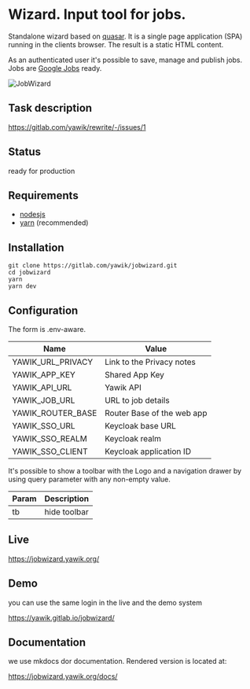 # Wizard. Input tool for jobs. 

Standalone wizard based on [quasar](https://quasar.dev/). It is a single page application (SPA) running in the  clients browser. The result is a static HTML content. 

As an authenticated user it's possible to save, manage and publish jobs. Jobs are [Google Jobs](https://jobs.google.com/about/) ready.

![JobWizard](./docs/jobwizard-animated.gif)

## Task description

https://gitlab.com/yawik/rewrite/-/issues/1

## Status

ready for production

## Requirements

- [nodesjs](https://nodejs.org/)
- [yarn](https://yarnpkg.com/) (recommended)

## Installation

```
git clone https://gitlab.com/yawik/jobwizard.git
cd jobwizard
yarn
yarn dev
```

## Configuration

The form is .env-aware.  

| Name                         | Value                               | 
|------------------------------|-------------------------------------|
| YAWIK_URL_PRIVACY            | Link to the Privacy notes           |
| YAWIK_APP_KEY                | Shared App Key                      |
| YAWIK_API_URL                | Yawik API                           |
| YAWIK_JOB_URL                | URL to job details                  |
| YAWIK_ROUTER_BASE            | Router Base of the web app          |
| YAWIK_SSO_URL                | Keycloak base URL                   |  
| YAWIK_SSO_REALM              | Keycloak realm                      |  
| YAWIK_SSO_CLIENT             | Keycloak application ID             |  

It's possible to show a toolbar with the Logo and a navigation drawer by using query parameter with any non-empty value.

| Param        | Description       |
|--------------|-------------------|
| tb           | hide toolbar      |  

## Live

https://jobwizard.yawik.org/

## Demo

you can use the same login in the live and the demo system

https://yawik.gitlab.io/jobwizard/

## Documentation

we use mkdocs dor documentation. Rendered version is located at:

https://jobwizard.yawik.org/docs/

